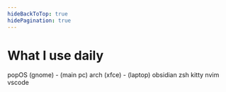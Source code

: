 ```yaml
---
hideBackToTop: true
hidePagination: true
---
```


# What I use daily

popOS (gnome) - (main pc)
arch (xfce) - (laptop)
obsidian
zsh
kitty
nvim
vscode
